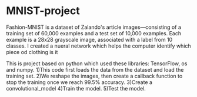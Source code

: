 # MNIST-project

Fashion-MNIST is a dataset of Zalando's article images—consisting of a training set of 60,000 examples and a test set of 10,000 examples. Each example is a 28x28 grayscale image, associated with a label from 10 classes. I created a nueral network which helps the computer identify which piece od clothing is it 

This is project based on python which used these libraries: TensorFlow, os and numpy. 
1)This code first loads the data from the dataset and load the training set. 
2)We reshape the images, then create a callback function to stop the training once we reach 99.5% accuracy.
3)Create a convolutional_model
4)Train the model. 
5)Test the model.


